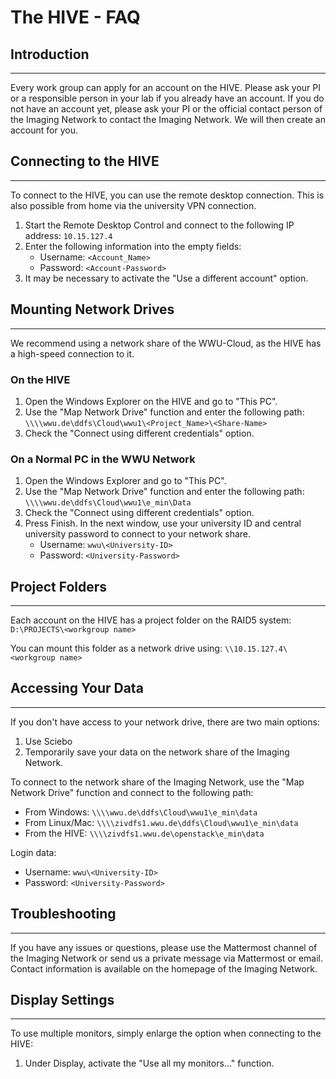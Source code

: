# The HIVE - FAQ

## Introduction
---------------

Every work group can apply for an account on the HIVE. Please ask your PI or a responsible person in your lab if you already have an account. If you do not have an account yet, please ask your PI or the official contact person of the Imaging Network to contact the Imaging Network. We will then create an account for you.

## Connecting to the HIVE
-------------------------

To connect to the HIVE, you can use the remote desktop connection. This is also possible from home via the university VPN connection.

1. Start the Remote Desktop Control and connect to the following IP address: `10.15.127.4`
2. Enter the following information into the empty fields:
	* Username: `<Account_Name>`
	* Password: `<Account-Password>`
3. It may be necessary to activate the "Use a different account" option.

## Mounting Network Drives
---------------------------

We recommend using a network share of the WWU-Cloud, as the HIVE has a high-speed connection to it.

### On the HIVE

1. Open the Windows Explorer on the HIVE and go to "This PC".
2. Use the "Map Network Drive" function and enter the following path: `\\\\wwu.de\ddfs\Cloud\wwu1\<Project_Name>\<Share-Name>`
3. Check the "Connect using different credentials" option.

### On a Normal PC in the WWU Network

1. Open the Windows Explorer and go to "This PC".
2. Use the "Map Network Drive" function and enter the following path: `\\\\wwu.de\ddfs\Cloud\wwu1\e_min\Data`
3. Check the "Connect using different credentials" option.
4. Press Finish. In the next window, use your university ID and central university password to connect to your network share.
	* Username: `wwu\<University-ID>`
	* Password: `<University-Password>`

## Project Folders
--------------------

Each account on the HIVE has a project folder on the RAID5 system: `D:\PROJECTS\<workgroup name>`

You can mount this folder as a network drive using: `\\10.15.127.4\<workgroup name>`

## Accessing Your Data
----------------------

If you don't have access to your network drive, there are two main options:

1. Use Sciebo
2. Temporarily save your data on the network share of the Imaging Network.

To connect to the network share of the Imaging Network, use the "Map Network Drive" function and connect to the following path:

* From Windows: `\\\\wwu.de\ddfs\Cloud\wwu1\e_min\data`
* From Linux/Mac: `\\\\zivdfs1.wwu.de\ddfs\Cloud\wwu1\e_min\data`
* From the HIVE: `\\\\zivdfs1.wwu.de\openstack\e_min\data`

Login data:
* Username: `wwu\<University-ID>`
* Password: `<University-Password>`

## Troubleshooting
------------------

If you have any issues or questions, please use the Mattermost channel of the Imaging Network or send us a private message via Mattermost or email. Contact information is available on the homepage of the Imaging Network.

## Display Settings
-------------------

To use multiple monitors, simply enlarge the option when connecting to the HIVE:

1. Under Display, activate the "Use all my monitors..." function.
